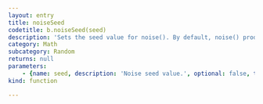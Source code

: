 ```yaml
---
layout: entry
title: noiseSeed
codetitle: b.noiseSeed(seed)
description: 'Sets the seed value for noise(). By default, noise() produces different results each time the program is run. Set the value parameter to a constant to return the same pseudo-random numbers each time the software is run.'
category: Math
subcategory: Random
returns: null
parameters:
    - {name: seed, description: 'Noise seed value.', optional: false, type: [Number]}
kind: function

---
```

